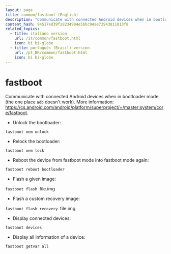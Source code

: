 ```yaml
---
layout: page
title: common/fastboot (English)
description: "Communicate with connected Android devices when in bootloader mode (the one place `adb` doesn't work)."
content_hash: 94517ed39f28234984e5bbc94ae72943811013f8
related_topics:
  - title: italiano version
    url: /it/common/fastboot.html
    icon: bi bi-globe
  - title: português (Brasil) version
    url: /pt_BR/common/fastboot.html
    icon: bi bi-globe
---
```

# fastboot

Communicate with connected Android devices when in bootloader mode (the one place `adb` doesn't work).
More information: <https://cs.android.com/android/platform/superproject/+/master:system/core/fastboot>.

- Unlock the bootloader:

`fastboot oem unlock`

- Relock the bootloader:

`fastboot oem lock`

- Reboot the device from fastboot mode into fastboot mode again:

`fastboot reboot bootloader`

- Flash a given image:

`fastboot flash `<span class="tldr-var badge badge-pill bg-dark-lm bg-white-dm text-white-lm text-dark-dm font-weight-bold">file.img</span>

- Flash a custom recovery image:

`fastboot flash recovery `<span class="tldr-var badge badge-pill bg-dark-lm bg-white-dm text-white-lm text-dark-dm font-weight-bold">file.img</span>

- Display connected devices:

`fastboot devices`

- Display all information of a device:

`fastboot getvar all`
